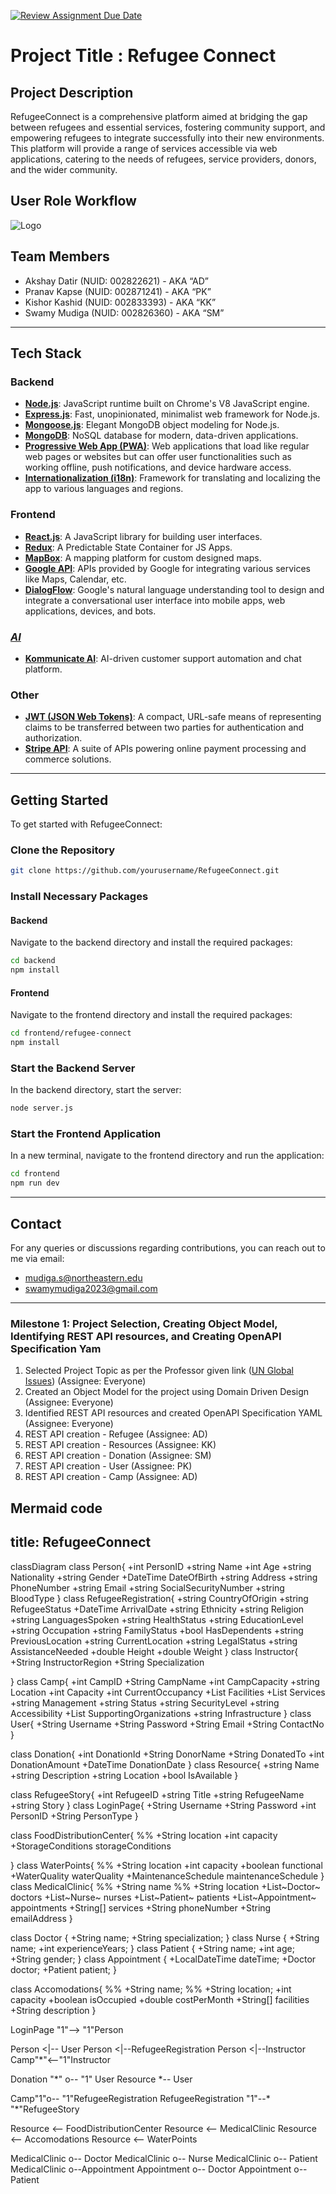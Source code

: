 [![Review Assignment Due Date](https://classroom.github.com/assets/deadline-readme-button-24ddc0f5d75046c5622901739e7c5dd533143b0c8e959d652212380cedb1ea36.svg)](https://classroom.github.com/a/j48a217e)
# Project Title : Refugee Connect

## Project Description
RefugeeConnect is a comprehensive platform aimed at bridging the gap between refugees and essential services, fostering community support, and empowering refugees to integrate successfully into their new environments. This platform will provide a range of services accessible via web applications, catering to the needs of refugees, service providers, donors, and the wider community.

## User Role Workflow
![Logo](/Users/swamymudiga/IdeaProjects/final-project-refugeeconnect/frontend/refugee-connect/src/images/UserFlowDaigram.png)

## Team Members
- Akshay Datir (NUID: 002822621) - AKA “AD”
- Pranav Kapse (NUID: 002871241) - AKA “PK”
- Kishor Kashid (NUID: 002833393) - AKA “KK”
- Swamy Mudiga (NUID: 002826360) - AKA “SM”
---

## Tech Stack

### Backend
- **[Node.js](https://nodejs.org/)**: JavaScript runtime built on Chrome's V8 JavaScript engine.
- **[Express.js](https://expressjs.com/)**: Fast, unopinionated, minimalist web framework for Node.js.
- **[Mongoose.js](https://mongoosejs.com/)**: Elegant MongoDB object modeling for Node.js.
- **[MongoDB](https://www.mongodb.com/)**: NoSQL database for modern, data-driven applications.
- **[Progressive Web App (PWA)](https://web.dev/progressive-web-apps/)**: Web applications that load like regular web pages or websites but can offer user functionalities such as working offline, push notifications, and device hardware access.
- **[Internationalization (i18n)](https://developer.mozilla.org/en-US/docs/Mozilla/Add-ons/WebExtensions/Internationalization)**: Framework for translating and localizing the app to various languages and regions.

### Frontend
- **[React.js](https://reactjs.org/)**: A JavaScript library for building user interfaces.
- **[Redux](https://redux.js.org/)**: A Predictable State Container for JS Apps.
- **[MapBox](https://www.mapbox.com/)**: A mapping platform for custom designed maps.
- **[Google API](https://developers.google.com/apis-explorer)**: APIs provided by Google for integrating various services like Maps, Calendar, etc.
- **[DialogFlow](https://cloud.google.com/dialogflow)**: Google's natural language understanding tool to design and integrate a conversational user interface into mobile apps, web applications, devices, and bots.

### <ins>*<span>AI</span>*</ins>
- **[Kommunicate AI](https://www.kommunicate.io/)**: AI-driven customer support automation and chat platform.

### Other
- **[JWT (JSON Web Tokens)](https://jwt.io/)**: A compact, URL-safe means of representing claims to be transferred between two parties for authentication and authorization.
- **[Stripe API](https://stripe.com/docs/api)**: A suite of APIs powering online payment processing and commerce solutions.

---

## Getting Started

To get started with RefugeeConnect:

### Clone the Repository
```bash
git clone https://github.com/yourusername/RefugeeConnect.git
```

### Install Necessary Packages

#### Backend
Navigate to the backend directory and install the required packages:
```bash
cd backend
npm install
```

#### Frontend
Navigate to the frontend directory and install the required packages:
```bash
cd frontend/refugee-connect
npm install
```

### Start the Backend Server
In the backend directory, start the server:
```bash
node server.js
```

### Start the Frontend Application
In a new terminal, navigate to the frontend directory and run the application:
```bash
cd frontend
npm run dev
```
---
## Contact

For any queries or discussions regarding contributions, you can reach out to me via email:

- mudiga.s@northeastern.edu
- swamymudiga2023@gmail.com

---

### Milestone 1: Project Selection, Creating Object Model, Identifying REST API resources, and Creating OpenAPI Specification Yam
1. Selected Project Topic as per the Professor given link ([UN Global Issues](https://www.un.org/en/global-issues)) (Assignee: Everyone)
2. Created an Object Model for the project using Domain Driven Design (Assignee: Everyone)
3. Identified REST API resources and created OpenAPI Specification YAML (Assignee: Everyone)
4. REST API creation - Refugee (Assignee: AD)
5. REST API creation - Resources (Assignee: KK)
6. REST API creation - Donation (Assignee: SM)
7. REST API creation - User (Assignee: PK)
8. REST API creation - Camp (Assignee: AD)

Mermaid code
---
title: RefugeeConnect
---
classDiagram
  class Person{
    +int PersonID
    +string Name
    +int Age
    +string Nationality
    +string Gender
    +DateTime DateOfBirth
    +string Address
    +string PhoneNumber
    +string Email
    +string SocialSecurityNumber
    +string BloodType
  }
  class RefugeeRegistration{
    +string CountryOfOrigin
    +string RefugeeStatus
    +DateTime ArrivalDate
    +string Ethnicity
    +string Religion
    +string LanguagesSpoken
    +string HealthStatus
    +string EducationLevel
    +string Occupation
    +string FamilyStatus
    +bool HasDependents
    +string PreviousLocation
    +string CurrentLocation
    +string LegalStatus
    +string AssistanceNeeded
    +double Height
    +double Weight
  }
  class Instructor{
    +String InstructorRegion
    +String Specialization
    
  }
  class Camp{
    +int CampID
    +String CampName
    +int CampCapacity
    +string Location
    +int Capacity
    +int CurrentOccupancy
    +List<string> Facilities
    +List<string> Services
    +string Management
    +string Status
    +string SecurityLevel
    +string Accessibility
    +List<string> SupportingOrganizations
    +string Infrastructure
  }
  class User{
    +String Username
    +String Password
    +String Email
    +String ContactNo
  }
 
  class Donation{
    +int DonationId
    +String DonorName
    +String DonatedTo
    +int DonationAmount
    +DateTime DonationDate
  }
  class Resource{
    +string Name
    +string Description
    +string Location
    +bool IsAvailable
  }

  class RefugeeStory{
    +int RefugeeID
    +string Title
    +string RefugeeName
    +string Story
  }
  class LoginPage{
    +String Username
    +String Password
    +int PersonID
    +String PersonType
  }

  class FoodDistributionCenter{
    %% +String location
    +int capacity
    +StorageConditions storageConditions

  }
  class WaterPoints{
    %% +String location
    +int capacity
    +boolean functional
    +WaterQuality waterQuality
    +MaintenanceSchedule maintenanceSchedule
  }
  class MedicalClinic{
    %% +String name
    %% +String location
    +List~Doctor~ doctors
    +List~Nurse~ nurses
    +List~Patient~ patients
    +List~Appointment~ appointments
    +String[] services
    +String phoneNumber
    +String emailAddress
  }

  class Doctor {
    +String name;
    +String specialization;
}
class Nurse {
    +String name;
    +int experienceYears;
}
class Patient {
    +String name;
    +int age;
    +String gender;
}
class Appointment {
    +LocalDateTime dateTime;
    +Doctor doctor;
    +Patient patient;
}

  class Accomodations{
    %% +String name;
    %% +String location;
    +int capacity
    +boolean isOccupied
    +double costPerMonth
    +String[] facilities
    +String description
  }
 
  LoginPage "1"--> "1"Person

  Person <|-- User
  Person <|--RefugeeRegistration
  Person <|--Instructor
  Camp"*"<--"1"Instructor

  Donation "*" o-- "1" User
  Resource *-- User

  Camp"1"o-- "1"RefugeeRegistration
  RefugeeRegistration "1"--* "*"RefugeeStory

  Resource <-- FoodDistributionCenter
  Resource <-- MedicalClinic
  Resource <-- Accomodations
  Resource <-- WaterPoints


MedicalClinic o-- Doctor
MedicalClinic o-- Nurse
MedicalClinic o-- Patient
MedicalClinic o--Appointment
Appointment o-- Doctor
Appointment o-- Patient
